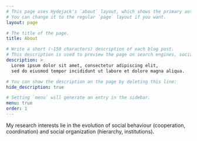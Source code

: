 ```yaml
---
# This page uses Hydejack's `about` layout, which shows the primary author's picture and about text at the top.
# You can change it to the regular `page` layout if you want.
layout: page

# The title of the page.
title: About

# Write a short (~150 characters) description of each blog post.
# This description is used to preview the page on search engines, social media, etc.
description: >
  Lorem ipsum dolor sit amet, consectetur adipiscing elit,
  sed do eiusmod tempor incididunt ut labore et dolore magna aliqua.

# You can show the description on the page by deleting this line:
hide_description: true

# Setting `menu` will generate an entry in the sidebar.
menu: true
order: 1
---
```


My research interests lie in the evolution of social behaviour (cooperation, coordination) and social organization (hierarchy, institutions). 

